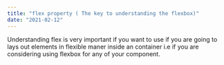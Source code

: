 ```yaml
---
title: "flex property ( The key to understanding the flexbox)"
date: "2021-02-12"
---
```

Understanding flex is very important if you want to use if you are going to lays out elements in flexible maner inside an container i.e if you are considering using flexbox for any of your component.

